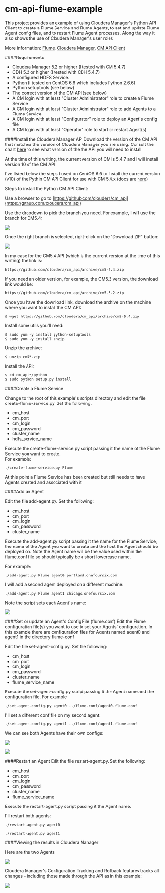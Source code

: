 cm-api-flume-example
====================

This project provides an example of using Cloudera Manager's Python API Client to create a Flume Service and Flume Agents, to set and update Flume Agent config files, and to restart Flume Agent processes. Along the way it also shows the use of Cloudera Manager's user roles

More information:  [Flume](http://archive.cloudera.com/cdh5/cdh/5/flume-ng/FlumeUserGuide.html),  [Cloudera Manager](http://www.cloudera.com/content/cloudera/en/products-and-services/cloudera-enterprise/cloudera-manager.html), [CM API Client](http://cloudera.github.io/cm_api/)




####Requirements
- Cloudera Manager 5.2 or higher (I tested with CM 5.4.7)  
- CDH 5.2 or higher (I tested with CDH 5.4.7)
- A configured HDFS Service.
- Python (I tested on CentOS 6.6 which includes Python 2.6.6)
- Python setuptools (see below)
- The correct version of the CM API (see below)
- A CM login with at least "Cluster Administrator" role to create a Flume Service
- A CM login with at least "Cluster Administrator" role to add Agents to a Flume Service 
- A CM login with at least "Configurator" role to deploy an Agent's config file
- A CM login with at least "Operator" role to start or restart Agent(s)


####Install the Cloudera Manager API 
Download the version of the CM API that matches the version of Cloudera Manager you are using. Consult the chart [here](http://cloudera.github.io/cm_api/docs/releases/) to see what version of the the API you will need to install

At the time of this writing, the current version of CM is 5.4.7 and I will install version 10 of the CM API

I've listed below the steps I used on CentOS 6.6 to install the current version (v10) of the Pythin CM API Client for use with CM 5.4.x  (docs are [here](http://cloudera.github.io/cm_api/docs/python-client/)) 

Steps to install the Python CM API Client:

Use a browser to go to [https://github.com/cloudera/cm_api](https://github.com/cloudera/cm_api)

Use the dropdown to pick the branch you need. For example, I will use the branch for CM5.4:

![](images/github.jpg)

Once the right branch is selected, right-click on the "Download ZIP" button:

![](images/github-2.jpg)

In my case for the CM5.4 API (which is the current version at the time of this writing) the link is: 

	https://github.com/cloudera/cm_api/archive/cm5-5.4.zip

If you need an older version, for example, the CM5.2 version, the download link would be:

	https://github.com/cloudera/cm_api/archive/cm5-5.2.zip

Once you have the download link, download the archive on the machine where you want to install the CM API:

	$ wget https://github.com/cloudera/cm_api/archive/cm5-5.4.zip


Install some utils you'll need: 

    $ sudo yum -y install python-setuptools
    $ sudo yum -y install unzip


Unzip the archive:

	$ unzip cm5*.zip

Install the API:

	$ cd cm_api*/python
	$ sudo python setup.py install



####Create a Flume Service

Change to the root of this example's scripts directory and edit the file create-flume-service.py.  Set the following:
- cm_host
- cm_port
- cm_login
- cm_password
- cluster_name
- hdfs_service_name

Execute the create-flume-service.py script passing it the name of the Flume Service you want to create.  
For example:

    ./create-flume-service.py Flume

At this point a Flume Service has been created but still needs to have Agents created and associated with it.
  

####Add an Agent

Edit the file add-agent.py.  Set the following:
- cm_host
- cm_port
- cm_login
- cm_password
- cluster_name

Execute the add-agent.py script passing it the name for the Flume Service, the name of the Agent you want to create and the host the Agent should be deployed on. Note the Agent name will be the value used within the flume.conf file so should typically be a short lowercase name. 

For example:

    ./add-agent.py Flume agent0 portland.onefoursix.com

I will add a second agent deployed on a different machine:

    ./add-agent.py Flume agent1 chicago.onefoursix.com
    
 
Note the script sets each Agent's name:

![](images/cm-6.jpg) 
    
####Set or update an Agent's Config File (flume.conf)
Edit the Flume configuration file(s) you want to use to set your Agents' configuration.
In this example there are configuration files for Agents named agent0 and agent1 in the directory flume-conf

Edit the file set-agent-config.py.  Set the following:
- cm_host
- cm_port
- cm_login
- cm_password
- cluster_name
- flume_service_name

Execute the set-agent-config.py script passing it the Agent name and the configuration file.  For example

    ./set-agent-config.py agent0 ../flume-conf/agent0-flume.conf
    
I'll set a different conf file on my second agent:    
    
    ./set-agent-config.py agent1 ../flume-conf/agent1-flume.conf
    
 
We can see both Agents have their own configs:

![](images/agent0.jpg)  
 
![](images/agent1.jpg)
         
####Restart an Agent
Edit the file restart-agent.py.  Set the following:
- cm_host
- cm_port
- cm_login
- cm_password
- cluster_name
- flume_service_name

Execute the restart-agent.py script passing it the Agent name.  

I'll restart both agents:

    ./restart-agent.py agent0
    
    ./restart-agent.py agent1


####Viewing the results in Cloudera Manager

Here are the two Agents:

![](images/flume-agents.jpg)


Cloudera Manager's Configuration Tracking and Rollback features tracks all changes - including those made through the API as in this example:

![](images/cm-config-tracking.jpg)



